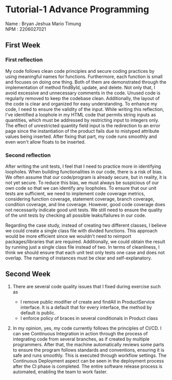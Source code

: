 # Tutorial-1 Advance Programming
Name : Bryan Jeshua Mario Timung \
NPM : 2206027021 

## First Week
### First reflection
My code follows clean code principles and secure coding practices by using meaningful names for functions. Furthermore, each function is small and focuses on doing one thing. Both of them are demonstrated through the implementation of method findById, update, and delete. Not only that, I avoid excessive and unnecessary comments in the code. 
Unused code is regularly removed to keep the codebase clean. Additionally, the layout of the code is clear and organized for easy understanding.
To enhance my code, I need to ensure the validity of the input. While writing this reflection, I've identified a loophole in my HTML code that permits string inputs as quantities, which must be addressed by restricting input to integers only. The effect of unrestricted quantity field input is the redirection to an error page since the instantiation of the product fails due to mistyped attribute values being inserted. After fixing that part, my code runs smoothly and even won't allow floats to be inserted.


### Second reflection
After writing the unit tests, I feel that I need to practice more in identifying loopholes. When building functionalities in our code, there is a risk of bias. We often assume that our code/program is already secure, but in reality, it is not yet secure. To reduce this bias, we must always be suspicious of our own code so that we can identify any loopholes. To ensure that our unit tests are sufficient, we need to implement code coverage metrics, considering function coverage, statement coverage, branch coverage, condition coverage, and line coverage. However, good code coverage does not necessarily indicate good unit tests. We still need to ensure the quality of the unit tests by checking all possible leaks/failures in our code.

Regarding the case study, instead of creating two different classes, I believe we could create a single class file with divided functions. This approach would be more efficient since we wouldn't need to reimport packages/libraries that are required. Additionally, we could obtain the result by running just a single class file instead of two. In terms of cleanliness, I think we should ensure that each unit test only tests one case and does not overlap. The naming of instances must be clear and self-explanatory.

## Second Week
1. There are several code quality issues that I fixed during exercise such as
   - I remove public modifier of create and findAll in ProductService interface. It is a default that for every interface, the method by default is public. 
   - I enforce policy of braces in several conditionals in Product class

2. In my opinion, yes, my code currently follows the principles of CI/CD. I can see Continuous Integration in action through the process of integrating code from several branches, as if created by multiple programmers. After that, the machine automatically reviews some parts to ensure the program follows standards and conventions, ensuring it is safe and runs smoothly. This is executed through workflow settings. The Continuous Deployment aspect can be seen in the deployment process after the CI phase is completed. The entire software release process is automated, enabling the team to work faster.